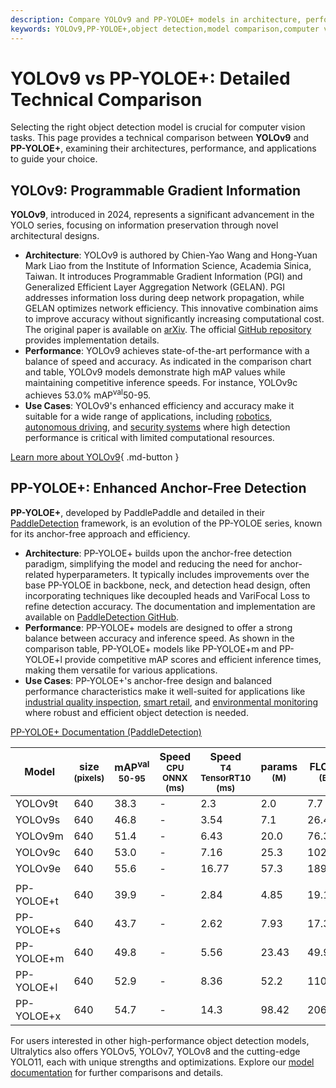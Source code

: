 ```yaml
---
description: Compare YOLOv9 and PP-YOLOE+ models in architecture, performance, and use cases. Find the best object detection model for your needs.
keywords: YOLOv9,PP-YOLOE+,object detection,model comparison,computer vision,AI,deep learning,YOLO,PP-YOLOE,performance comparison
---
```


# YOLOv9 vs PP-YOLOE+: Detailed Technical Comparison

Selecting the right object detection model is crucial for computer vision tasks. This page provides a technical comparison between **YOLOv9** and **PP-YOLOE+**, examining their architectures, performance, and applications to guide your choice.

<script async src="https://cdn.jsdelivr.net/npm/chart.js"></script>
<script defer src="../../javascript/benchmark.js"></script>

<canvas id="modelComparisonChart" width="1024" height="400" active-models='["YOLOv9", "PP-YOLOE+"]'></canvas>

## YOLOv9: Programmable Gradient Information

**YOLOv9**, introduced in 2024, represents a significant advancement in the YOLO series, focusing on information preservation through novel architectural designs.

- **Architecture**: YOLOv9 is authored by Chien-Yao Wang and Hong-Yuan Mark Liao from the Institute of Information Science, Academia Sinica, Taiwan. It introduces Programmable Gradient Information (PGI) and Generalized Efficient Layer Aggregation Network (GELAN). PGI addresses information loss during deep network propagation, while GELAN optimizes network efficiency. This innovative combination aims to improve accuracy without significantly increasing computational cost. The original paper is available on [arXiv](https://arxiv.org/abs/2402.13616). The official [GitHub repository](https://github.com/WongKinYiu/yolov9) provides implementation details.
- **Performance**: YOLOv9 achieves state-of-the-art performance with a balance of speed and accuracy. As indicated in the comparison chart and table, YOLOv9 models demonstrate high mAP values while maintaining competitive inference speeds. For instance, YOLOv9c achieves 53.0% mAP<sup>val</sup>50-95.
- **Use Cases**: YOLOv9's enhanced efficiency and accuracy make it suitable for a wide range of applications, including [robotics](https://www.ultralytics.com/glossary/robotics), [autonomous driving](https://www.ultralytics.com/solutions/ai-in-self-driving), and [security systems](https://www.ultralytics.com/blog/security-alarm-system-projects-with-ultralytics-yolov8) where high detection performance is critical with limited computational resources.

[Learn more about YOLOv9](https://docs.ultralytics.com/models/yolov9/){ .md-button }

## PP-YOLOE+: Enhanced Anchor-Free Detection

**PP-YOLOE+**, developed by PaddlePaddle and detailed in their [PaddleDetection](https://github.com/PaddlePaddle/PaddleDetection/) framework, is an evolution of the PP-YOLOE series, known for its anchor-free approach and efficiency.

- **Architecture**: PP-YOLOE+ builds upon the anchor-free detection paradigm, simplifying the model and reducing the need for anchor-related hyperparameters. It typically includes improvements over the base PP-YOLOE in backbone, neck, and detection head design, often incorporating techniques like decoupled heads and VariFocal Loss to refine detection accuracy. The documentation and implementation are available on [PaddleDetection GitHub](https://github.com/PaddlePaddle/PaddleDetection/blob/release/2.8.1/configs/ppyoloe/README.md).
- **Performance**: PP-YOLOE+ models are designed to offer a strong balance between accuracy and inference speed. As shown in the comparison table, PP-YOLOE+ models like PP-YOLOE+m and PP-YOLOE+l provide competitive mAP scores and efficient inference times, making them versatile for various applications.
- **Use Cases**: PP-YOLOE+'s anchor-free design and balanced performance characteristics make it well-suited for applications like [industrial quality inspection](https://www.ultralytics.com/solutions/ai-in-manufacturing), [smart retail](https://www.ultralytics.com/blog/achieving-retail-efficiency-with-ai), and [environmental monitoring](https://www.ultralytics.com/blog/greener-future-through-vision-ai-and-ultralytics-yolo) where robust and efficient object detection is needed.

[PP-YOLOE+ Documentation (PaddleDetection)](https://github.com/PaddlePaddle/PaddleDetection/tree/develop/configs/ppyoloe)

| Model      | size<br><sup>(pixels) | mAP<sup>val<br>50-95 | Speed<br><sup>CPU ONNX<br>(ms) | Speed<br><sup>T4 TensorRT10<br>(ms) | params<br><sup>(M) | FLOPs<br><sup>(B) |
| ---------- | --------------------- | -------------------- | ------------------------------ | ----------------------------------- | ------------------ | ----------------- |
| YOLOv9t    | 640                   | 38.3                 | -                              | 2.3                                 | 2.0                | 7.7               |
| YOLOv9s    | 640                   | 46.8                 | -                              | 3.54                                | 7.1                | 26.4              |
| YOLOv9m    | 640                   | 51.4                 | -                              | 6.43                                | 20.0               | 76.3              |
| YOLOv9c    | 640                   | 53.0                 | -                              | 7.16                                | 25.3               | 102.1             |
| YOLOv9e    | 640                   | 55.6                 | -                              | 16.77                               | 57.3               | 189.0             |
|            |                       |                      |                                |                                     |                    |                   |
| PP-YOLOE+t | 640                   | 39.9                 | -                              | 2.84                                | 4.85               | 19.15             |
| PP-YOLOE+s | 640                   | 43.7                 | -                              | 2.62                                | 7.93               | 17.36             |
| PP-YOLOE+m | 640                   | 49.8                 | -                              | 5.56                                | 23.43              | 49.91             |
| PP-YOLOE+l | 640                   | 52.9                 | -                              | 8.36                                | 52.2               | 110.07            |
| PP-YOLOE+x | 640                   | 54.7                 | -                              | 14.3                                | 98.42              | 206.59            |

For users interested in other high-performance object detection models, Ultralytics also offers YOLOv5, YOLOv7, YOLOv8 and the cutting-edge YOLO11, each with unique strengths and optimizations. Explore our [model documentation](https://docs.ultralytics.com/models/) for further comparisons and details.
